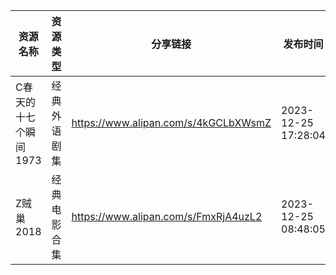 | 资源名称          | 资源类型   | 分享链接                                 | 发布时间                |
| ------------- | ------ | ------------------------------------ | ------------------- |
| C春天的十七个瞬间1973 | 经典外语剧集 | https://www.alipan.com/s/4kGCLbXWsmZ | 2023-12-25 17:28:04 |
| Z贼巢2018       | 经典电影合集 | https://www.alipan.com/s/FmxRjA4uzL2 | 2023-12-25 08:48:05 |
